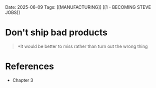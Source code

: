 Date: 2025-06-09
Tags: [[MANUFACTURING]] [[1 - BECOMING STEVE JOBS]]

# Don't ship bad products

> *It would be better to miss rather than turn out the wrong thing 
# References 
- Chapter 3